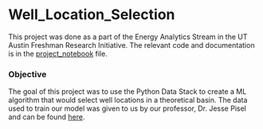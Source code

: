 # Well_Location_Selection
This project was done as a part of the Energy Analytics Stream in the UT Austin Freshman Research Initiative. The relevant code and documentation is in the [project_notebook]() file. 
### Objective 
The goal of this project was to use the Python Data Stack to create a ML algorithm that would select well locations in a theoretical basin. The data used to train our model was given to us by our professor, Dr. Jesse Pisel and can be found [here](). 
